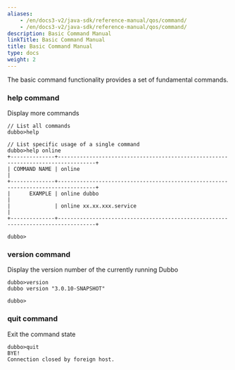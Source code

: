 ```yaml
---
aliases:
    - /en/docs3-v2/java-sdk/reference-manual/qos/command/
    - /en/docs3-v2/java-sdk/reference-manual/qos/command/
description: Basic Command Manual
linkTitle: Basic Command Manual
title: Basic Command Manual
type: docs
weight: 2
---
```






The basic command functionality provides a set of fundamental commands.

### help command

Display more commands
```
// List all commands
dubbo>help

// List specific usage of a single command
dubbo>help online
+--------------+----------------------------------------------------------------------------------+
| COMMAND NAME | online                                                                           |
+--------------+----------------------------------------------------------------------------------+
|      EXAMPLE | online dubbo                                                                     |
|              | online xx.xx.xxx.service                                                         |
+--------------+----------------------------------------------------------------------------------+

dubbo>
```

### version command

Display the version number of the currently running Dubbo

```
dubbo>version
dubbo version "3.0.10-SNAPSHOT"

dubbo>
```

### quit command

Exit the command state

```
dubbo>quit
BYE!
Connection closed by foreign host.

```
